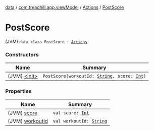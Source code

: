 [data](../../../index.md) / [com.treadhill.app.viewModel](../../index.md) / [Actions](../index.md) / [PostScore](./index.md)

# PostScore

(JVM) `data class PostScore : `[`Actions`](../index.md)

### Constructors

| Name | Summary |
|---|---|
| (JVM) [&lt;init&gt;](-init-.md) | `PostScore(workoutId: `[`String`](https://kotlinlang.org/api/latest/jvm/stdlib/kotlin/-string/index.html)`, score: `[`Int`](https://kotlinlang.org/api/latest/jvm/stdlib/kotlin/-int/index.html)`)` |

### Properties

| Name | Summary |
|---|---|
| (JVM) [score](score.md) | `val score: `[`Int`](https://kotlinlang.org/api/latest/jvm/stdlib/kotlin/-int/index.html) |
| (JVM) [workoutId](workout-id.md) | `val workoutId: `[`String`](https://kotlinlang.org/api/latest/jvm/stdlib/kotlin/-string/index.html) |
